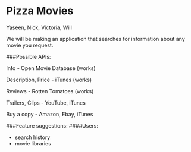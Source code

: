 Pizza Movies
==================

Yaseen, Nick, Victoria, Will

We will be making an application that searches for information about any movie you request.

###Possible APIs:

Info - Open Movie Database (works)

Description, Price - iTunes (works)

Reviews - Rotten Tomatoes (works)

Trailers, Clips - YouTube, iTunes

Buy a copy - Amazon, Ebay, iTunes


###Feature suggestions:
####Users:
- search history
- movie libraries

